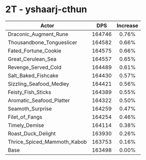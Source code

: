 # 2T - yshaarj-cthun
| Actor | DPS | Increase |
|---|:---:|:---:|
|Draconic_Augment_Rune|164746|0.76%|
|Thousandbone_Tongueslicer|164582|0.66%|
|Fated_Fortune_Cookie|164575|0.66%|
|Great_Cerulean_Sea|164557|0.65%|
|Revenge_Served_Cold|164489|0.61%|
|Salt_Baked_Fishcake|164430|0.57%|
|Sizzling_Seafood_Medley|164421|0.56%|
|Feisty_Fish_Sticks|164389|0.55%|
|Aromatic_Seafood_Platter|164322|0.50%|
|Seamoth_Surprise|164259|0.47%|
|Filet_of_Fangs|164254|0.46%|
|Timely_Demise|164114|0.38%|
|Roast_Duck_Delight|163930|0.26%|
|Thrice_Spiced_Mammoth_Kabob|163753|0.16%|
|Base|163498|0.00%|
